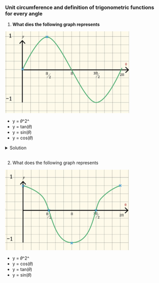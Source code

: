 ### Unit circumference and definition of trigonometric functions for every angle

1. **What dies the following graph represents**

<img src="./img/graph 1.png" width="400px"/>

- y = 𝜃^2^
- y = tan(𝜃)
- y = sin(𝜃)
- y = cos(𝜃)

<details>
  <summary>Solution</summary>

y = sin(𝜃)

</details>

</br>

2. What does the following graph represents

<img src="./img/graph 2.png" width="400px"/>

- y = 𝜃^2^
- y = cos(𝜃)
- y = tan(𝜃)
- y = sin(𝜃)

